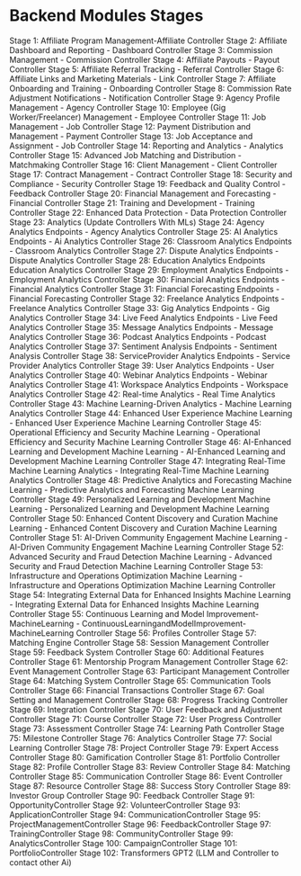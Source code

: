 # Backend Modules Stages

Stage 1: Affiliate Program Management-Affiliate Controller
Stage 2: Affiliate Dashboard and Reporting - Dashboard Controller
Stage 3: Commission Management - Commission Controller
Stage 4: Affiliate Payouts - Payout Controller
Stage 5: Affiliate Referral Tracking - Referral Controller
Stage 6: Affiliate Links and Marketing Materials - Link Controller
Stage 7: Affiliate Onboarding and Training - Onboarding Controller
Stage 8: Commission Rate Adjustment Notifications - Notification Controller
Stage 9: Agency Profile Management - Agency Controller
Stage 10: Employee (Gig Worker/Freelancer) Management - Employee Controller
Stage 11: Job Management - Job Controller
Stage 12: Payment Distribution and Management - Payment Controller
Stage 13: Job Acceptance and Assignment - Job Controller
Stage 14: Reporting and Analytics - Analytics Controller
Stage 15: Advanced Job Matching and Distribution - Matchmaking Controller
Stage 16: Client Management - Client Controller
Stage 17: Contract Management - Contract Controller
Stage 18: Security and Compliance - Security Controller
Stage 19: Feedback and Quality Control  - Feedback Controller
Stage 20: Financial Management and Forecasting - Financial Controller
Stage 21: Training and Development - Training  Controller
Stage 22: Enhanced Data Protection - Data Protection Controller
Stage 23: Analytics (Update Controllers With MLs)
Stage 24: Agency Analytics Endpoints - Agency Analytics Controller
Stage 25: AI Analytics Endpoints - Ai Analytics Controller
Stage 26: Classroom Analytics Endpoints - Classroom Analytics Controller
Stage 27: Dispute Analytics Endpoints - Dispute Analytics Controller
Stage 28: Education Analytics Endpoints Education Analytics Controller
Stage 29: Employment Analytics Endpoints - Employment Analytics Controller
Stage 30: Financial Analytics Endpoints - Financial Analytics Controller
Stage 31: Financial Forecasting Endpoints - Financial Forecasting Controller
Stage 32: Freelance Analytics Endpoints - Freelance Analytics Controller
Stage 33: Gig Analytics Endpoints - Gig Analytics Controller
Stage 34: Live Feed Analytics Endpoints - Live Feed Analytics Controller
Stage 35: Message Analytics Endpoints - Message Analytics Controller
Stage 36: Podcast Analytics Endpoints - Podcast Analytics Controller
Stage 37: Sentiment Analysis Endpoints - Sentiment Analysis  Controller
Stage 38: ServiceProvider Analytics Endpoints - Service Provider Analytics Controller
Stage 39: User Analytics Endpoints - User Analytics Controller
Stage 40: Webinar Analytics Endpoints - Webinar Analytics Controller
Stage 41: Workspace Analytics Endpoints - Workspace Analytics Controller
Stage 42: Real-time Analytics - Real Time Analytics Controller
Stage 43: Machine Learning-Driven Analytics - Machine Learning Analytics Controller
Stage 44: Enhanced User Experience Machine Learning - Enhanced User Experience Machine Learning Controller
Stage 45: Operational Efficiency and Security Machine Learning - Operational Efficiency and Security Machine Learning Controller
Stage 46: AI-Enhanced Learning and Development Machine Learning - AI-Enhanced Learning and Development Machine Learning Controller
Stage 47: Integrating Real-Time Machine Learning Analytics - Integrating Real-Time Machine Learning Analytics Controller
Stage 48: Predictive Analytics and Forecasting Machine Learning -  Predictive Analytics and Forecasting Machine Learning Controller
Stage 49: Personalized Learning and Development Machine Learning - Personalized Learning and Development Machine Learning Controller
Stage 50: Enhanced Content Discovery and Curation Machine Learning - Enhanced Content Discovery and Curation Machine Learning Controller
Stage 51: AI-Driven Community Engagement Machine Learning - AI-Driven Community Engagement Machine Learning Controller
Stage 52: Advanced Security and Fraud Detection Machine Learning - Advanced Security and Fraud Detection Machine Learning Controller
Stage 53: Infrastructure and Operations Optimization Machine Learning -Infrastructure and Operations Optimization Machine Learning Controller
Stage 54: Integrating External Data for Enhanced Insights Machine Learning -  Integrating External Data for Enhanced Insights Machine Learning Controller
Stage 55: Continuous Learning and Model Improvement-MachineLearning - ContinuousLearningandModelImprovement-MachineLearning Controller
Stage 56: Profiles Controller
Stage 57: Matching Engine Controller
Stage 58: Session Management Controller
Stage 59: Feedback System Controller
Stage 60: Additional Features Controller
Stage 61: Mentorship Program Management Controller
Stage 62: Event Management Controller
Stage 63: Participant Management Controller
Stage 64: Matching System Controller
Stage 65: Communication Tools Controller
Stage 66: Financial Transactions Controller
Stage 67: Goal Setting and Management Controller
Stage 68: Progress Tracking Controller
Stage 69: Integration Controller
Stage 70: User Feedback and Adjustment Controller
Stage 71: Course Controller
Stage 72: User Progress Controller
Stage 73: Assessment Controller
Stage 74: Learning Path Controller
Stage 75: Milestone Controller
Stage 76: Analytics Controller
Stage 77: Social Learning Controller
Stage 78: Project Controller
Stage 79: Expert Access Controller
Stage 80: Gamification Controller
Stage 81: Portfolio Controller
Stage 82: Profile Controller
Stage 83: Review Controller
Stage 84: Matching Controller
Stage 85: Communication Controller
Stage 86: Event Controller
Stage 87: Resource Controller
Stage 88: Success Story Controller
Stage 89: Investor Group Controller
Stage 90: Feedback Controller
Stage 91: OpportunityController
Stage 92: VolunteerController
Stage 93: ApplicationController
Stage 94: CommunicationController
Stage 95: ProjectManagementController
Stage 96: FeedbackController
Stage 97: TrainingController
Stage 98: CommunityController
Stage 99: AnalyticsController
Stage 100: CampaignController
Stage 101: PortfolioController
Stage 102: Transformers GPT2 (LLM and Controller to contact other Ai)
